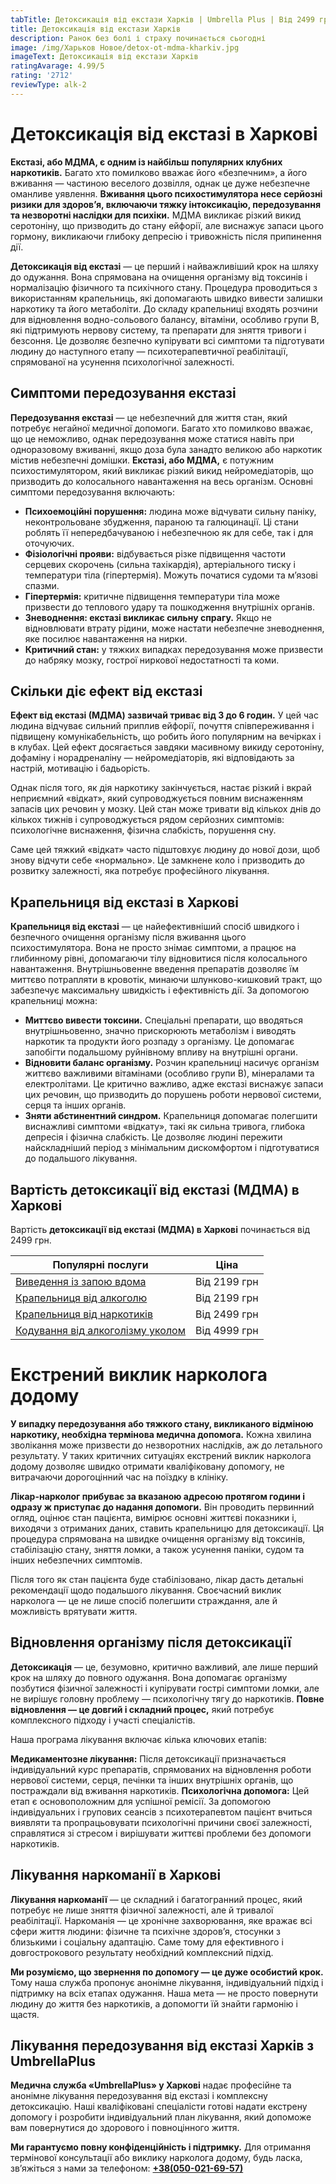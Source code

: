 ```yaml
---
tabTitle: Детоксикація від екстази Харків | Umbrella Plus | Від 2499 грн
title: Детоксикація від екстази Харків
description: Ранок без болі і страху починається сьогодні
image: /img/Харьков Новое/detox-ot-mdma-kharkiv.jpg
imageText: Детоксикація від екстази Харків
ratingAvarage: 4.99/5
rating: '2712'
reviewType: alk-2
---
```


# Детоксикація від екстазі в Харкові

**Екстазі, або МДМА, є одним із найбільш популярних клубних наркотиків.** Багато хто помилково вважає його «безпечним», а його вживання — частиною веселого дозвілля, однак це дуже небезпечне оманливе уявлення. **Вживання цього психостимулятора несе серйозні ризики для здоров’я, включаючи тяжку інтоксикацію, передозування та незворотні наслідки для психіки.** МДМА викликає різкий викид серотоніну, що призводить до стану ейфорії, але виснажує запаси цього гормону, викликаючи глибоку депресію і тривожність після припинення дії.

**Детоксикація від екстазі** — це перший і найважливіший крок на шляху до одужання. Вона спрямована на очищення організму від токсинів і нормалізацію фізичного та психічного стану. Процедура проводиться з використанням крапельниць, які допомагають швидко вивести залишки наркотику та його метаболіти. До складу крапельниці входять розчини для відновлення водно-сольового балансу, вітаміни, особливо групи В, які підтримують нервову систему, та препарати для зняття тривоги і безсоння. Це дозволяє безпечно купірувати всі симптоми та підготувати людину до наступного етапу — психотерапевтичної реабілітації, спрямованої на усунення психологічної залежності.

## Симптоми передозування екстазі

**Передозування екстазі** — це небезпечний для життя стан, який потребує негайної медичної допомоги. Багато хто помилково вважає, що це неможливо, однак передозування може статися навіть при одноразовому вживанні, якщо доза була занадто великою або наркотик містив небезпечні домішки. **Екстазі, або МДМА,** є потужним психостимулятором, який викликає різкий викид нейромедіаторів, що призводить до колосального навантаження на весь організм. Основні симптоми передозування включають:

* **Психоемоційні порушення:** людина може відчувати сильну паніку, неконтрольоване збудження, параною та галюцинації. Ці стани роблять її непередбачуваною і небезпечною як для себе, так і для оточуючих.
* **Фізіологічні прояви:** відбувається різке підвищення частоти серцевих скорочень (сильна тахікардія), артеріального тиску і температури тіла (гіпертермія). Можуть початися судоми та м’язові спазми.
* **Гіпертермія:** критичне підвищення температури тіла може призвести до теплового удару та пошкодження внутрішніх органів.
* **Зневоднення: екстазі викликає сильну спрагу.** Якщо не відновлювати втрату рідини, може настати небезпечне зневоднення, яке посилює навантаження на нирки.
* **Критичний стан:** у тяжких випадках передозування може призвести до набряку мозку, гострої ниркової недостатності та коми.

## Скільки діє ефект від екстазі

**Ефект від екстазі (МДМА) зазвичай триває від 3 до 6 годин.** У цей час людина відчуває сильний приплив ейфорії, почуття співпереживання і підвищену комунікабельність, що робить його популярним на вечірках і в клубах. Цей ефект досягається завдяки масивному викиду серотоніну, дофаміну і норадреналіну — нейромедіаторів, які відповідають за настрій, мотивацію і бадьорість.

Однак після того, як дія наркотику закінчується, настає різкий і вкрай неприємний «відкат», який супроводжується повним виснаженням запасів цих речовин у мозку. Цей стан може тривати від кількох днів до кількох тижнів і супроводжується рядом серйозних симптомів: психологічне виснаження, фізична слабкість, порушення сну.

Саме цей тяжкий «відкат» часто підштовхує людину до нової дози, щоб знову відчути себе «нормально». Це замкнене коло і призводить до розвитку залежності, яка потребує професійного лікування.

## Крапельниця від екстазі в Харкові

**Крапельниця від екстазі** — це найефективніший спосіб швидкого і безпечного очищення організму після вживання цього психостимулятора. Вона не просто знімає симптоми, а працює на глибинному рівні, допомагаючи тілу відновитися після колосального навантаження. Внутрішньовенне введення препаратів дозволяє їм миттєво потрапляти в кровотік, минаючи шлунково-кишковий тракт, що забезпечує максимальну швидкість і ефективність дії. За допомогою крапельниці можна:

* **Миттєво вивести токсини.** Спеціальні препарати, що вводяться внутрішньовенно, значно прискорюють метаболізм і виводять наркотик та продукти його розпаду з організму. Це допомагає запобігти подальшому руйнівному впливу на внутрішні органи.
* **Відновити баланс організму.** Розчин крапельниці насичує організм життєво важливими вітамінами (особливо групи В), мінералами та електролітами. Це критично важливо, адже екстазі виснажує запаси цих речовин, що призводить до порушень роботи нервової системи, серця та інших органів.
* **Зняти абстинентний синдром.** Крапельниця допомагає полегшити виснажливі симптоми «відкату», такі як сильна тривога, глибока депресія і фізична слабкість. Це дозволяє людині пережити найскладніший період з мінімальним дискомфортом і підготуватися до подальшого лікування.

## Вартість детоксикації від екстазі (МДМА) в Харкові

Вартість **детоксикації від екстазі (МДМА) в Харкові** починається від 2499 грн.

| Популярні послуги                                                                                              | Ціна         |
| -------------------------------------------------------------------------------------------------------------- | ------------ |
| [Виведення із запою вдома](https://umbrella-plus.com.ua/uk/kharkiv/vivod-iz-zapoia-na-domy-kharkiv-ua/)        | Від 2199 грн |
| [Крапельниця від алкоголю](https://umbrella-plus.com.ua/uk/kharkiv/kapelnica_ot_alkogola_na_domy_kharkiv_ua/)  | Від 2199 грн |
| [Крапельниця від наркотиків](https://umbrella-plus.com.ua/uk/kharkiv/kap-ot-nark-ua/)                          | Від 2499 грн |
| [Кодування від алкоголізму уколом](https://umbrella-plus.com.ua/uk/kharkiv/kodirovka-ot-alkogolia-kharkiv-ua/) | Від 4999 грн |

# Екстрений виклик нарколога додому

**У випадку передозування або тяжкого стану, викликаного відміною наркотику, необхідна термінова медична допомога.** Кожна хвилина зволікання може призвести до незворотних наслідків, аж до летального результату. У таких критичних ситуаціях екстрений виклик нарколога додому дозволяє швидко отримати кваліфіковану допомогу, не витрачаючи дорогоцінний час на поїздку в клініку.

**Лікар-нарколог прибуває за вказаною адресою протягом години і одразу ж приступає до надання допомоги.** Він проводить первинний огляд, оцінює стан пацієнта, вимірює основні життєві показники і, виходячи з отриманих даних, ставить крапельницю для детоксикації. Ця процедура спрямована на швидке очищення організму від токсинів, стабілізацію стану, зняття ломки, а також усунення паніки, судом та інших небезпечних симптомів.

Після того як стан пацієнта буде стабілізовано, лікар дасть детальні рекомендації щодо подальшого лікування. Своєчасний виклик нарколога — це не лише спосіб полегшити страждання, але й можливість врятувати життя.

## Відновлення організму після детоксикації

**Детоксикація** — це, безумовно, критично важливий, але лише перший крок на шляху до повного одужання. Вона допомагає організму позбутися фізичної залежності і купірувати гострі симптоми ломки, але не вирішує головну проблему — психологічну тягу до наркотиків. **Повне відновлення — це довгий і складний процес,** який потребує комплексного підходу і участі спеціалістів.

Наша програма лікування включає кілька ключових етапів:

**Медикаментозне лікування:** Після детоксикації призначається індивідуальний курс препаратів, спрямованих на відновлення роботи нервової системи, серця, печінки та інших внутрішніх органів, що постраждали від вживання наркотиків. **Психологічна допомога:** Цей етап є основоположним для успішної ремісії. За допомогою індивідуальних і групових сеансів з психотерапевтом пацієнт вчиться виявляти та пропрацьовувати психологічні причини своєї залежності, справлятися зі стресом і вирішувати життєві проблеми без допомоги наркотиків.

## Лікування наркоманії в Харкові

**Лікування наркоманії** — це складний і багатогранний процес, який потребує не лише зняття фізичної залежності, але й тривалої реабілітації. Наркоманія — це хронічне захворювання, яке вражає всі сфери життя людини: фізичне та психічне здоров’я, стосунки з близькими і соціальну адаптацію. Саме тому для ефективного і довгострокового результату необхідний комплексний підхід.

**Ми розуміємо, що звернення по допомогу — це дуже особистий крок.** Тому наша служба пропонує анонімне лікування, індивідуальний підхід і підтримку на всіх етапах одужання. Наша мета — не просто повернути людину до життя без наркотиків, а допомогти їй знайти гармонію і щастя.

## Лікування передозування від екстазі Харків з UmbrellaPlus

**Медична служба «UmbrellaPlus» у Харкові** надає професійне та анонімне лікування передозування від екстазі і комплексну детоксикацію. Наші кваліфіковані спеціалісти готові надати екстрену допомогу і розробити індивідуальний план лікування, який допоможе вам повернутися до здорового і повноцінного життя.

**Ми гарантуємо повну конфіденційність і підтримку.** Для отримання термінової консультації або виклику нарколога додому, будь ласка, зв’яжіться з нами за телефоном: **[+38(050-021-69-57)](tel:0500216957)**
